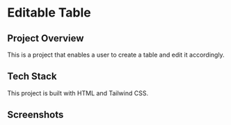 # Editable Table
## Project Overview
This is a project that enables a user to create a table and edit it accordingly.
## Tech Stack 
This project is built with HTML and Tailwind CSS.
## Screenshots 